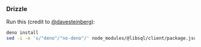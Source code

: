 ### Drizzle

Run this (credit to [@davesteinberg](https://github.com/davesteinberg/deno-drizzle-turso)):
```bash
deno install
sed -i -e 's/"deno"/"no-deno"/' node_modules/@libsql/client/package.json
```